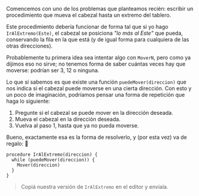 Comencemos con uno de los problemas que planteamos recién: escribir un procedimiento que mueva el cabezal hasta un extremo del tablero. 

Este procedimiento debería funcionar de forma tal que si yo hago `IrAlExtremo(Este)`, el cabezal se posiciona _"lo más al Este"_ que pueda, conservando la fila en la que está (y de igual forma para cualquiera de las otras direcciones).

Probablemente tu primera idea sea intentar algo con `MoverN`, pero como ya dijimos eso no sirve; no tenemos forma de saber cuántas veces hay que moverse: podrían ser 3, 12 o ninguna.

Lo que sí sabemos es que existe una función `puedeMover(direccion)` que nos indica si el cabezal puede moverse en una cierta dirección. Con esto y un poco de imaginación, podríamos pensar una forma de repetición que haga lo siguiente:

1. Pregunte si el cabezal se puede mover en la dirección deseada.
2. Mueva el cabezal en la dirección deseada.
3. Vuelva al paso 1, hasta que ya no pueda moverse.

Bueno, exactamente esa es la forma de resolverlo, y (por esta vez) va de regalo: :gift:

```puppet
procedure IrAlExtremo(direccion) {
  while (puedeMover(direccion)) {
    Mover(direccion)
  }
}
```

> Copiá nuestra versión de `IrAlExtremo` en el editor y enviala.